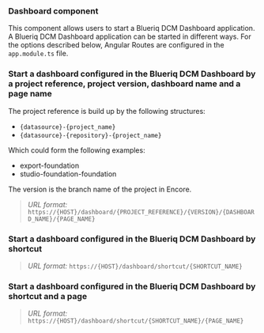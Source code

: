### Dashboard component

This component allows users to start a Blueriq DCM Dashboard application.
A Blueriq DCM Dashboard application can be started in different ways. For the options described below, Angular Routes are
configured in the `app.module.ts` file.

### Start a dashboard configured in the Blueriq DCM Dashboard by a project reference, project version, dashboard name and a page name

The project reference is build up by the following structures:

- `{datasource}-{project_name}`
- `{datasource}-{repository}-{project_name}`

Which could form the following examples:

- export-foundation
- studio-foundation-foundation

The version is the branch name of the project in Encore.

> _URL format:_ `https://{HOST}/dashboard/{PROJECT_REFERENCE}/{VERSION}/{DASHBOARD_NAME}/{PAGE_NAME}`

### Start a dashboard configured in the Blueriq DCM Dashboard by shortcut

> _URL format:_ `https://{HOST}/dashboard/shortcut/{SHORTCUT_NAME}`

### Start a dashboard configured in the Blueriq DCM Dashboard by shortcut and a page

> _URL format:_ `https://{HOST}/dashboard/shortcut/{SHORTCUT_NAME}/{PAGE_NAME}`  
